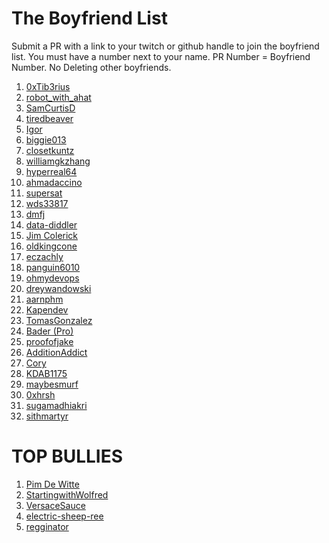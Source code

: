 # The Boyfriend List

Submit a PR with a link to your twitch or github handle to join the boyfriend list. You must have a number next to your name. PR Number = Boyfriend Number. No Deleting other boyfriends. 

<ol>
  <li><a href="https://x.com/0xTib3rius">0xTib3rius</a></li>
  <li><a href="https://twitch.tv/robot_with_ahat">robot_with_ahat</a></li>
  <li><a href="https://twitch.tv/SamCurtisD">SamCurtisD</a></li>
  <li><a href="https://twitch.tv/tiredbeaver">tiredbeaver</a></li>
  <li><a href="https://github.com/igorbrigadir">Igor</a></li>
  <li><a href="https://twitch.tv/biggie013">biggie013</a></li>
  <li><a href="https://github.com/yeastinfectedtwatz">closetkuntz</a></li>
  <li><a href="https://github.com/williamgkzhang">williamgkzhang</a></li>
  <li><a href="https://github.com/hyperreal64">hyperreal64</a></li>
  <li><a href="https://docs.google.com/presentation/d/10qTrvAhfkgoVn4c8IchPzbp9U-flCfOC3CMNXv31SuM/edit?usp=sharing">ahmadaccino</a></li>
  <li><a href="https://github.com/supersat">supersat</a></li>
  <li><a href="https://github.com/wds33817">wds33817</a></li>
  <li><a href="https://github.com/dmfj">dmfj</a></li>
  <li><a href="https://github.com/data-diddler">data-diddler</a></li>
  <li><a href="https://github.com/thug-shaker">Jim Colerick</a></li>
  <li><a href="https://github.com/oldkingcone">oldkingcone</a></li>
  <li><a href="https://github.com/EcZachly">eczachly</a></li>
  <li><a href="https://github.com/panguin6010">panguin6010</a></li>
  <li><a href="https://github.com/ohmydevops">ohmydevops</a></li>  
  <li><a href="https://github.com/dreywandowski">dreywandowski</a></li>
  <li><a href="https://github.com/aarnphm">aarnphm</a></li>
  <li><a href="https://github.com/Kapendev">Kapendev</a></li>
  <li><a href="https://github.com/TomasGonzalez">TomasGonzalez</a></li>
  <li><a href="https://github.com/bdr-pro">Bader (Pro)</a></li>
  <li><a href="https://x.com/proofofjake_">proofofjake</a></li>
  <li><a href="https://github.com/AdditionAddict">AdditionAddict</a></li>
  <li><a href="https://github.com/coryetzkorn">Cory</a></li>
  <li><a href="https://github.com/KDAB1175">KDAB1175</a></li>
  <li><a href="https://github.com/maybesmurf">maybesmurf</a></li>
  <li><a href="https://github.com/0xhrsh">0xhrsh</a></li>
  <li><a href="https://github.com/sugamadhiakri">sugamadhiakri</a></li>
  <li><a href="https://github.com/sithmartyr">sithmartyr</a></li>
</ol>

# TOP BULLIES 

<ol>
  <li><a href="https://github.com/endingwithali/boyfriendlist/pull/8">Pim De Witte</a></li>
  <li><a href="https://github.com/endingwithali/boyfriendlist/pull/11">StartingwithWolfred</a></li>
  <li><a href="https://github.com/endingwithali/boyfriendlist/pull/32">VersaceSauce</a></li>
  <li><a href="https://github.com/endingwithali/boyfriendlist/pull/52">electric-sheep-ree</a></li>
  <li><a href="https://github.com/endingwithali/boyfriendlist/pull/54">regginator</a></li>
</ol>
